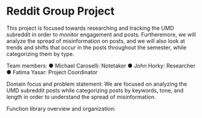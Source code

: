# Reddit Group Project
This project is focused towards researching and tracking the UMD subreddit in order to monitor engagement and posts. Furtheremore, we will analyze the spread of misinformation on posts, and we will also look at trends and shifts that occur in the posts throughout the semester, while categorizing them by type.

Team members: 
● Michael Caroselli: Notetaker
● John Horky: Researcher
● Fatima Yasar: Project Coordinator

Domain focus and problem statement:
We are focused on analyzing the UMD subreddit posts while categorizing posts by keywords, tone, and length in order to understand the spread of misinformation.

Function library overview and organization: 

